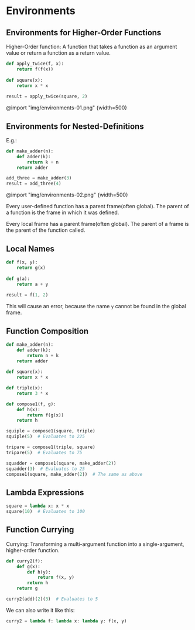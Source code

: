 # Environments

## Environments for Higher-Order Functions

Higher-Order function: A function that takes a function as an argument value or return a function as a return value.

```python
def apply_twice(f, x):
    return f(f(x))
    
def square(x):
    return x * x
    
result = apply_twice(square, 2)
```

@import "img/environments-01.png" {width=500}

## Environments for Nested-Definitions

E.g.:

```python
def make_adder(n):
    def adder(k):
        return k + n
    return adder

add_three = make_adder(3)
result = add_three(4)
```

@import "img/environments-02.png" {width=500}

Every user-defined function has a parent frame(often global).
The parent of a function is the frame in which it was defined.

Every local frame has a parent frame(often global).
The parent of a frame is the parent of the function called.

## Local Names

```python
def f(x, y):
    return g(x)
    
def g(a):
    return a + y
    
result = f(1, 2)
```

This will cause an error, because the name `y` cannot be found in the global frame.

## Function Composition

```python
def make_adder(n):
    def adder(k):
        return n + k
    return adder
    
def square(x):
    return x * x

def triple(x):
    return 3 * x

def compose1(f, g):
    def h(x):
        return f(g(x))
    return h

squiple = compose1(square, triple)
squiple(5)  # Evaluates to 225

tripare = compose1(triple, square)
tripare(5)  # Evaluates to 75

squadder = compose1(square, make_adder(2))
squadder(3)  # Evaluates to 25
compose1(square, make_adder(2))  # The same as above
```

## Lambda Expressions

```python
square = lambda x: x * x
square(10)  # Evaluates to 100
```

## Function Currying

Currying: Transforming a multi-argument function into a single-argument, higher-order function.

```python
def curry2(f):
    def g(x):
        def h(y):
            return f(x, y)
        return h
    return g

curry2(add)(2)(3)  # Evaluates to 5
```

We can also write it like this:

```python
curry2 = lambda f: lambda x: lambda y: f(x, y)
```
